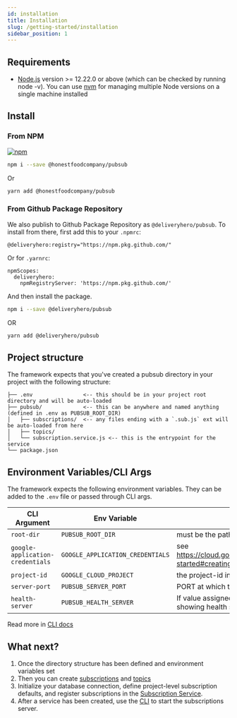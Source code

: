 ```yaml
---
id: installation
title: Installation
slug: /getting-started/installation
sidebar_position: 1
---
```


## Requirements

- [Node.js](https://nodejs.org/en/download/) version >= 12.22.0 or above (which can be checked by running node -v). You can use [nvm](https://github.com/nvm-sh/nvm) for managing multiple Node versions on a single machine installed

## Install

### From NPM

[![npm](https://img.shields.io/npm/v/@honestfoodcompany/pubsub)](https://www.npmjs.com/package/@honestfoodcompany/pubsub)

```sh
npm i --save @honestfoodcompany/pubsub
```

Or

```sh
yarn add @honestfoodcompany/pubsub
```

### From Github Package Repository

We also publish to Github Package Repository as `@deliveryhero/pubsub`. To install from there, first add this to your `.npmrc`:

```
@deliveryhero:registry="https://npm.pkg.github.com/"
```

Or for `.yarnrc`:

```
npmScopes:
  deliveryhero:
    npmRegistryServer: 'https://npm.pkg.github.com/'
```

And then install the package.

```sh
npm i --save @deliveryhero/pubsub
```

OR

```sh
yarn add @deliveryhero/pubsub
```

## Project structure

The framework expects that you've created a pubsub directory in your project with the following structure:

```
├── .env                <-- this should be in your project root directory and will be auto-loaded
├── pubsub/             <-- this can be anywhere and named anything (defined in .env as PUBSUB_ROOT_DIR)
│   ├── subscriptions/  <-- any files ending with a `.sub.js` ext will be auto-loaded from here
│   ├── topics/
│   └── subscription.service.js <-- this is the entrypoint for the service
└── package.json
```

## Environment Variables/CLI Args

The framework expects the following environment variables. They can be added to the `.env` file or passed through CLI args.

| CLI Argument                     | Env Variable                      | Description                                                                                                                        |
| -------------------------------- | --------------------------------- | -----------------------------------------------------------------------------------------------------------------------------------|
| `root-dir`                       | `PUBSUB_ROOT_DIR`                 | must be the path to your project's pubsub directory.                                                                               |
| `google-application-credentials` | `GOOGLE_APPLICATION_CREDENTIALS`  | see <https://cloud.google.com/docs/authentication/getting-started#creating_a_service_account> to generate this                     |
| `project-id`                     | `GOOGLE_CLOUD_PROJECT` | the project-id in Google Cloud Platform                                                                                       |
| `server-port`                    | `PUBSUB_SERVER_PORT`              | PORT at which the pubsub should run the server at                                                                                  |
| `health-server`                  | `PUBSUB_HEALTH_SERVER`            | If value assigned is true this would run a server showing health state and return 500 if not healthy                               |

Read more in [CLI docs](../guides/CLI.md)

## What next?

1. Once the directory structure has been defined and environment variables set
2. Then you can create [subscriptions](../subscribing/Subscriptions.md) and [topics](../publishing/Topics.md)
3. Initialize your database connection, define project-level subscription defaults, and register subscriptions in the [Subscription Service](../server/Service.md).
4. After a service has been created, use the [CLI](./guides/CLI.md) to start the subscriptions server.
